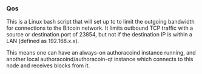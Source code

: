### Qos ###

This is a Linux bash script that will set up tc to limit the outgoing bandwidth for connections to the Bitcoin network. It limits outbound TCP traffic with a source or destination port of 23854, but not if the destination IP is within a LAN (defined as 192.168.x.x).

This means one can have an always-on authoracoind instance running, and another local authoracoind/authoracoin-qt instance which connects to this node and receives blocks from it.
